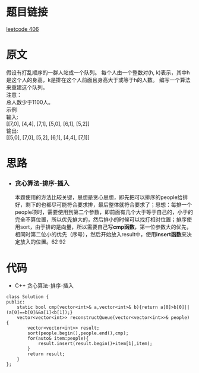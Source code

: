 # 题目链接
[leetcode 406](https://leetcode-cn.com/problems/queue-reconstruction-by-height/)

# 原文
假设有打乱顺序的一群人站成一个队列。 每个人由一个整数对(h, k)表示，其中h是这个人的身高，k是排在这个人前面且身高大于或等于h的人数。 编写一个算法来重建这个队列。  
注意：  
总人数少于1100人。  
示例  
输入:  
[[7,0], [4,4], [7,1], [5,0], [6,1], [5,2]]  
输出:  
[[5,0], [7,0], [5,2], [6,1], [4,4], [7,1]]  

# 思路
- ### **贪心算法-排序-插入**
  本题使用的方法比较关键，思想是贪心思想，即先把可以排序的people给排好，剩下的也都尽可能符合要求排，最后整体就符合要求了；思想：每排一个people项时，需要使用到第二个参数，即前面有几个大于等于自己的，小于的完全不算位置，所以优先排大的，然后排小的时候可以找打相对位置；排序使用sort，由于排的是向量，所以需要自己写**cmp函数**，第一位参数大的优先，相同时第二位小的优先（序号），然后开始放入result中，使用**insert函数**来决定放入的位置。62 92

# 代码
- C++ 贪心算法-排序-插入
```
class Solution {
public:
    static bool cmp(vector<int>& a,vector<int>& b){return a[0]>b[0]||(a[0]==b[0]&&a[1]<b[1]);}
    vector<vector<int>> reconstructQueue(vector<vector<int>>& people) {
        vector<vector<int>> result;
        sort(people.begin(),people.end(),cmp);
        for(auto& item:people){
            result.insert(result.begin()+item[1],item);
        }
        return result;
    }
};
```
